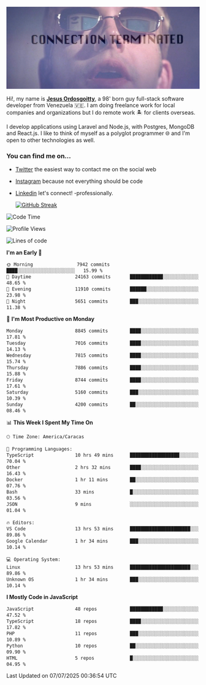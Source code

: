 ![hackers movie reference](./disconnected.jpg)

Hi!, my name is [**Jesus Ordosgoitty**](https://jodaz.dev), a 98' born guy full-stack software developer from Venezuela 🇻🇪. I am doing freelance work for local companies and organizations but I do remote work 🏝️ for clients overseas. 

I develop applications using Laravel and Node.js, with Postgres, MongoDB and React.js. I like to think of myself as a polyglot programmer 🌐 and I'm open to other technologies as well.

### You can find me on...

- [Twitter](https://twitter.com/jodaz_) the easiest way to contact me on the social web
- [Instagram](https://instagram.com/jodaz_) because not everything should be code
- [Linkedin](https://linkedin.com/in/jodaz) let's connect! -professionally.


    [![GitHub Streak](https://streak-stats.demolab.com?user=jodaz&theme=tokyonight)](https://git.io/streak-stats)

<!--START_SECTION:waka-->
![Code Time](http://img.shields.io/badge/Code%20Time-10%2C132%20hrs%2047%20mins-blue)

![Profile Views](http://img.shields.io/badge/Profile%20Views-0-blue)

![Lines of code](https://img.shields.io/badge/From%20Hello%20World%20I%27ve%20Written-83.4%20million%20lines%20of%20code-blue)

**I'm an Early 🐤** 

```text
🌞 Morning                7942 commits        ████░░░░░░░░░░░░░░░░░░░░░   15.99 % 
🌆 Daytime                24163 commits       ████████████░░░░░░░░░░░░░   48.65 % 
🌃 Evening                11910 commits       ██████░░░░░░░░░░░░░░░░░░░   23.98 % 
🌙 Night                  5651 commits        ███░░░░░░░░░░░░░░░░░░░░░░   11.38 % 
```
📅 **I'm Most Productive on Monday** 

```text
Monday                   8845 commits        ████░░░░░░░░░░░░░░░░░░░░░   17.81 % 
Tuesday                  7016 commits        ████░░░░░░░░░░░░░░░░░░░░░   14.13 % 
Wednesday                7815 commits        ████░░░░░░░░░░░░░░░░░░░░░   15.74 % 
Thursday                 7886 commits        ████░░░░░░░░░░░░░░░░░░░░░   15.88 % 
Friday                   8744 commits        ████░░░░░░░░░░░░░░░░░░░░░   17.61 % 
Saturday                 5160 commits        ███░░░░░░░░░░░░░░░░░░░░░░   10.39 % 
Sunday                   4200 commits        ██░░░░░░░░░░░░░░░░░░░░░░░   08.46 % 
```


📊 **This Week I Spent My Time On** 

```text
🕑︎ Time Zone: America/Caracas

💬 Programming Languages: 
TypeScript               10 hrs 49 mins      ██████████████████░░░░░░░   70.04 % 
Other                    2 hrs 32 mins       ████░░░░░░░░░░░░░░░░░░░░░   16.43 % 
Docker                   1 hr 11 mins        ██░░░░░░░░░░░░░░░░░░░░░░░   07.76 % 
Bash                     33 mins             █░░░░░░░░░░░░░░░░░░░░░░░░   03.56 % 
JSON                     9 mins              ░░░░░░░░░░░░░░░░░░░░░░░░░   01.04 % 

🔥 Editors: 
VS Code                  13 hrs 53 mins      ██████████████████████░░░   89.86 % 
Google Calendar          1 hr 34 mins        ███░░░░░░░░░░░░░░░░░░░░░░   10.14 % 

💻 Operating System: 
Linux                    13 hrs 53 mins      ██████████████████████░░░   89.86 % 
Unknown OS               1 hr 34 mins        ███░░░░░░░░░░░░░░░░░░░░░░   10.14 % 
```

**I Mostly Code in JavaScript** 

```text
JavaScript               48 repos            ████████████░░░░░░░░░░░░░   47.52 % 
TypeScript               18 repos            ████░░░░░░░░░░░░░░░░░░░░░   17.82 % 
PHP                      11 repos            ███░░░░░░░░░░░░░░░░░░░░░░   10.89 % 
Python                   10 repos            ██░░░░░░░░░░░░░░░░░░░░░░░   09.90 % 
HTML                     5 repos             █░░░░░░░░░░░░░░░░░░░░░░░░   04.95 % 
```




 Last Updated on 07/07/2025 00:36:54 UTC
<!--END_SECTION:waka-->
